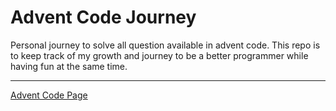 # Advent Code Journey 

Personal journey to solve all question available in advent code. This repo is to keep track of my growth and journey to be a better programmer while having fun at the same time.

---
[Advent Code Page](https://adventofcode.com)





